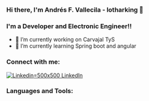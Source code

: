 ### Hi there, I'm Andrés F. Vallecila - lotharking 👋

### I'm a Developer and Electronic Engineer!!

- 🔭 I’m currently working on Carvajal TyS
- 🌱 I’m currently learning Spring boot and angular

### Connect with me:
[![Linkedin](https://i.stack.imgur.com/gVE0j.png)=500x500 LinkedIn](https://www.linkedin.com/in/andres-felipe-vallecilla-puentes/)

### Languages and Tools:

<!--
&nbsp;
[![GitHub](https://i.stack.imgur.com/tskMh.png) GitHub](https://github.com/)
-->
